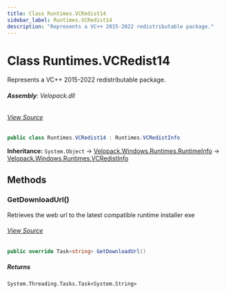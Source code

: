 ```yaml
---
title: Class Runtimes.VCRedist14
sidebar_label: Runtimes.VCRedist14
description: "Represents a VC++ 2015-2022 redistributable package."
---
```

# Class Runtimes.VCRedist14
Represents a VC++ 2015-2022 redistributable package.

###### **Assembly**: Velopack.dll
###### [View Source](https://github.com/velopack/velopack.git/blob/master/src/Velopack/Windows/RuntimeInfo.cs#L539)
```csharp title="Declaration"
public class Runtimes.VCRedist14 : Runtimes.VCRedistInfo
```
**Inheritance:** `System.Object` -> [Velopack.Windows.Runtimes.RuntimeInfo](../Velopack.Windows/Runtimes.RuntimeInfo.md) -> [Velopack.Windows.Runtimes.VCRedistInfo](../Velopack.Windows/Runtimes.VCRedistInfo.md)

## Methods
### GetDownloadUrl()
Retrieves the web url to the latest compatible runtime installer exe
###### [View Source](https://github.com/velopack/velopack.git/blob/master/src/Velopack/Windows/RuntimeInfo.cs#L548)
```csharp title="Declaration"
public override Task<string> GetDownloadUrl()
```

##### Returns

`System.Threading.Tasks.Task<System.String>`
